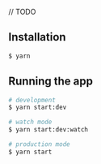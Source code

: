 // TODO

## Installation

```bash
$ yarn
```

## Running the app

```bash
# development
$ yarn start:dev

# watch mode
$ yarn start:dev:watch

# production mode
$ yarn start
```

